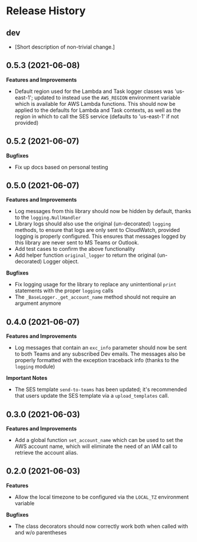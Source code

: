 Release History
===============

dev
---

-   \[Short description of non-trivial change.\]

0.5.3 (2021-06-08)
------------------

**Features and Improvements**
-   Default region used for the Lambda and Task logger classes was 'us-east-1'; updated to
    instead use the `AWS_REGION` environment variable which is available for AWS Lambda functions.
    This should now be applied to the defaults for Lambda and Task contexts, as well as the
    region in which to call the SES service (defaults to 'us-east-1' if not provided)

0.5.2 (2021-06-07)
------------------

**Bugfixes**
-   Fix up docs based on personal testing

0.5.0 (2021-06-07)
------------------

**Features and Improvements**
-   Log messages from this library should now be hidden by default, thanks to
    the `logging.NullHandler`
-   Library logs should also use the original (un-decorated) `logging` methods,
    to ensure that logs are only sent to CloudWatch, provided logging is properly configured.
    This ensures that messages logged by this library are never sent to MS Teams or Outlook.
-   Add test cases to confirm the above functionality
-   Add helper function `original_logger` to return the original (un-decorated) Logger
    object.

**Bugfixes**
-   Fix logging usage for the library to replace any unintentional `print` statements
    with the proper `logging` calls
-   The `_BaseLogger._get_account_name` method should not require an argument anymore

0.4.0 (2021-06-07)
------------------

**Features and Improvements**
-   Log messages that contain an `exc_info` parameter should
    now be sent to both Teams and any subscribed Dev emails.
    The messages also be properly formatted with the exception
    traceback info (thanks to the `logging` module)

**Important Notes**
-   The SES template `send-to-teams` has been updated;
    it's recommended that users update the SES template via a
    `upload_templates` call.

0.3.0 (2021-06-03)
------------------

**Features and Improvements**
-   Add a global function `set_account_name` which can be used to set the AWS account name, 
    which will eliminate the need of an IAM call to retrieve the account alias.

0.2.0 (2021-06-03)
------------------

**Features**
-   Allow the local timezone to be configured via the `LOCAL_TZ` environment variable

**Bugfixes**
-   The class decorators should now correctly work both when called with and w/o parentheses
